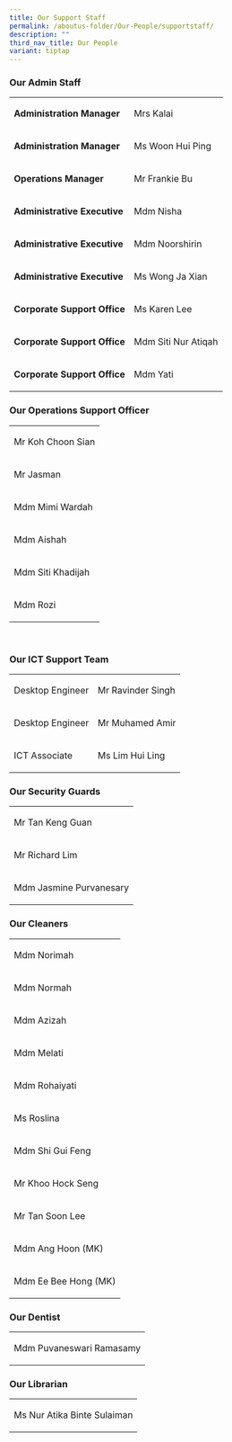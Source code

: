 ```yaml
---
title: Our Support Staff
permalink: /aboutus-folder/Our-People/supportstaff/
description: ""
third_nav_title: Our People
variant: tiptap
---
```

<h3>Our Admin Staff</h3>
<table style="minWidth: 50px">
<colgroup>
<col>
<col>
</colgroup>
<tbody>
<tr>
<td rowspan="1" colspan="1">
<p><strong>Administration Manager</strong>
</p>
</td>
<td rowspan="1" colspan="1">
<p>Mrs Kalai</p>
</td>
</tr>
<tr>
<td rowspan="1" colspan="1">
<p><strong>Administration Manager</strong>
</p>
</td>
<td rowspan="1" colspan="1">
<p>Ms Woon Hui Ping</p>
</td>
</tr>
<tr>
<td rowspan="1" colspan="1">
<p><strong>Operations Manager</strong>
</p>
</td>
<td rowspan="1" colspan="1">
<p>Mr Frankie Bu</p>
</td>
</tr>
<tr>
<td rowspan="1" colspan="1">
<p><strong>Administrative Executive</strong>
</p>
</td>
<td rowspan="1" colspan="1">
<p>Mdm Nisha</p>
</td>
</tr>
<tr>
<td rowspan="1" colspan="1">
<p><strong>Administrative Executive</strong>
</p>
</td>
<td rowspan="1" colspan="1">
<p>Mdm Noorshirin</p>
</td>
</tr>
<tr>
<td rowspan="1" colspan="1">
<p><strong>Administrative Executive</strong>
</p>
</td>
<td rowspan="1" colspan="1">
<p>Ms Wong Ja Xian</p>
</td>
</tr>
<tr>
<td rowspan="1" colspan="1">
<p><strong>Corporate Support Office</strong>
</p>
</td>
<td rowspan="1" colspan="1">
<p>Ms Karen Lee</p>
</td>
</tr>
<tr>
<td rowspan="1" colspan="1">
<p><strong>Corporate Support Office</strong>
</p>
</td>
<td rowspan="1" colspan="1">
<p>Mdm Siti Nur Atiqah</p>
</td>
</tr>
<tr>
<td rowspan="1" colspan="1">
<p><strong>Corporate Support Office</strong>
</p>
</td>
<td rowspan="1" colspan="1">
<p>Mdm Yati</p>
</td>
</tr>
</tbody>
</table>
<p></p>
<h3>Our Operations Support Officer</h3>
<table style="minWidth: 25px">
<colgroup>
<col>
</colgroup>
<tbody>
<tr>
<td rowspan="1" colspan="1">
<p>Mr Koh Choon Sian</p>
</td>
</tr>
<tr>
<td rowspan="1" colspan="1">
<p>Mr Jasman</p>
</td>
</tr>
<tr>
<td rowspan="1" colspan="1">
<p>Mdm Mimi Wardah</p>
</td>
</tr>
<tr>
<td rowspan="1" colspan="1">
<p>Mdm Aishah</p>
</td>
</tr>
<tr>
<td rowspan="1" colspan="1">
<p>Mdm Siti Khadijah</p>
</td>
</tr>
<tr>
<td rowspan="1" colspan="1">
<p>Mdm Rozi</p>
</td>
</tr>
</tbody>
</table>
<p>
<br>
</p>
<h3>Our ICT Support Team</h3>
<table style="minWidth: 50px">
<colgroup>
<col>
<col>
</colgroup>
<tbody>
<tr>
<td rowspan="1" colspan="1">
<p>Desktop Engineer</p>
</td>
<td rowspan="1" colspan="1">
<p>Mr Ravinder Singh</p>
</td>
</tr>
<tr>
<td rowspan="1" colspan="1">
<p>Desktop Engineer</p>
</td>
<td rowspan="1" colspan="1">
<p>Mr Muhamed Amir</p>
</td>
</tr>
<tr>
<td rowspan="1" colspan="1">
<p>ICT Associate</p>
</td>
<td rowspan="1" colspan="1">
<p>Ms Lim Hui Ling</p>
</td>
</tr>
</tbody>
</table>
<p></p>
<h3>Our Security Guards</h3>
<table style="minWidth: 25px">
<colgroup>
<col>
</colgroup>
<tbody>
<tr>
<td rowspan="1" colspan="1">
<p>Mr Tan Keng Guan</p>
</td>
</tr>
<tr>
<td rowspan="1" colspan="1">
<p>Mr Richard Lim</p>
</td>
</tr>
<tr>
<td rowspan="1" colspan="1">
<p>Mdm Jasmine Purvanesary</p>
</td>
</tr>
</tbody>
</table>
<p></p>
<h3>Our Cleaners</h3>
<table style="minWidth: 25px">
<colgroup>
<col>
</colgroup>
<tbody>
<tr>
<td rowspan="1" colspan="1">
<p>Mdm Norimah</p>
</td>
</tr>
<tr>
<td rowspan="1" colspan="1">
<p>Mdm Normah</p>
</td>
</tr>
<tr>
<td rowspan="1" colspan="1">
<p>Mdm Azizah</p>
</td>
</tr>
<tr>
<td rowspan="1" colspan="1">
<p>Mdm Melati</p>
</td>
</tr>
<tr>
<td rowspan="1" colspan="1">
<p>Mdm Rohaiyati</p>
</td>
</tr>
<tr>
<td rowspan="1" colspan="1">
<p>Ms Roslina</p>
</td>
</tr>
<tr>
<td rowspan="1" colspan="1">
<p>Mdm Shi Gui Feng</p>
</td>
</tr>
<tr>
<td rowspan="1" colspan="1">
<p>Mr Khoo Hock Seng</p>
</td>
</tr>
<tr>
<td rowspan="1" colspan="1">
<p>Mr Tan Soon Lee</p>
</td>
</tr>
<tr>
<td rowspan="1" colspan="1">
<p>Mdm Ang Hoon (MK)</p>
</td>
</tr>
<tr>
<td rowspan="1" colspan="1">
<p>Mdm Ee Bee Hong (MK)</p>
</td>
</tr>
</tbody>
</table>
<p></p>
<h3>Our Dentist</h3>
<table style="minWidth: 25px">
<colgroup>
<col>
</colgroup>
<tbody>
<tr>
<td rowspan="1" colspan="1">
<p>Mdm Puvaneswari Ramasamy</p>
</td>
</tr>
</tbody>
</table>
<h3>Our Librarian</h3>
<table style="minWidth: 25px">
<colgroup>
<col>
</colgroup>
<tbody>
<tr>
<td rowspan="1" colspan="1">
<p>Ms Nur Atika Binte Sulaiman</p>
</td>
</tr>
</tbody>
</table>
<p></p>